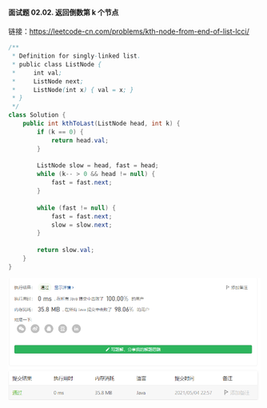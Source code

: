 #### 面试题 02.02. 返回倒数第 k 个节点

链接：https://leetcode-cn.com/problems/kth-node-from-end-of-list-lcci/

```java
/**
 * Definition for singly-linked list.
 * public class ListNode {
 *     int val;
 *     ListNode next;
 *     ListNode(int x) { val = x; }
 * }
 */
class Solution {
    public int kthToLast(ListNode head, int k) {
        if (k == 0) {
            return head.val;
        }

        ListNode slow = head, fast = head;
        while (k-- > 0 && head != null) {
            fast = fast.next;
        }

        while (fast != null) {
            fast = fast.next;
            slow = slow.next;
        }

        return slow.val;
    }
}
```

![image-20210504225736263](面试题02.02.返回倒数第k个节点.assets/image-20210504225736263.png)

